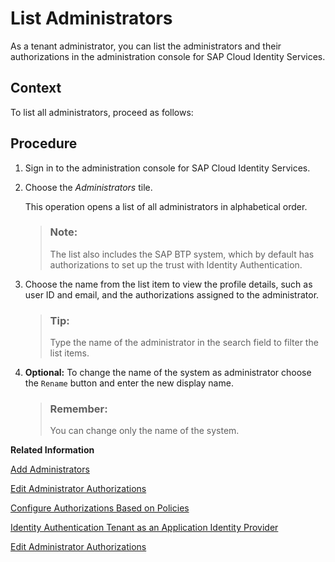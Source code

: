 <!-- loioc79a5c6d53d54d06a9341b9093e7b33c -->

# List Administrators

As a tenant administrator, you can list the administrators and their authorizations in the administration console for SAP Cloud Identity Services.



## Context

To list all administrators, proceed as follows:



## Procedure

1.  Sign in to the administration console for SAP Cloud Identity Services.

2.  Choose the *Administrators* tile.

    This operation opens a list of all administrators in alphabetical order.

    > ### Note:  
    > The list also includes the SAP BTP system, which by default has authorizations to set up the trust with Identity Authentication.

3.  Choose the name from the list item to view the profile details, such as user ID and email, and the authorizations assigned to the administrator.

    > ### Tip:  
    > Type the name of the administrator in the search field to filter the list items.

4.  **Optional:** To change the name of the system as administrator choose the `Rename` button and enter the new display name.

    > ### Remember:  
    > You can change only the name of the system.


**Related Information**  


[Add Administrators](add-administrators-bbbdbdd.md#loiobbbdbdd3899942ce874f3aae9ba9e21d "As a tenant administrator, you can add new administrators in the administration console for SAP Cloud Identity Services.")

[Edit Administrator Authorizations](edit-administrator-authorizations-86ee374.md "As a tenant administrator, you can edit both your own authorizations and other administrators' authorizations in the administration console for SAP Cloud Identity Services. By editing the administrator authorizations you can also delete an administrator.")

[Configure Authorizations Based on Policies](configure-authorizations-based-on-policies-08fea39.md "Enable admin authorizations based on policies to configure a granular access control for the administrators of SAP Cloud Identity Services.")

[Identity Authentication Tenant as an Application Identity Provider](https://help.sap.com/viewer/65de2977205c403bbc107264b8eccf4b/Cloud/en-US/d3df5b457d0c43fca117da0dc14e2f0d.html)

[Edit Administrator Authorizations](edit-administrator-authorizations-86ee374.md "As a tenant administrator, you can edit both your own authorizations and other administrators' authorizations in the administration console for SAP Cloud Identity Services. By editing the administrator authorizations you can also delete an administrator.")

